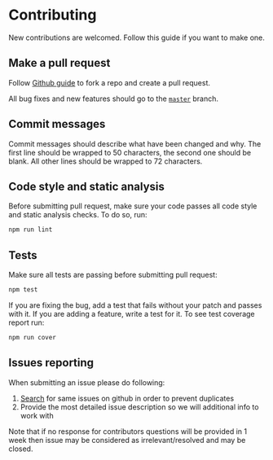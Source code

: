 # Contributing

New contributions are welcomed. Follow this guide if you want to make one.

## Make a pull request

Follow [Github guide](https://help.github.com/articles/creating-a-pull-request) to fork a repo
and create a pull request.

All bug fixes and new features should go to the
[`master`](https://github.com/gemini-testing/stat-reporter/tree/master) branch.

## Commit messages

Commit messages should describe what have been changed and why. The first line should be wrapped
to 50 characters, the second one should be blank. All other lines should be wrapped to 72 characters.

## Code style and static analysis

Before submitting pull request, make sure your code passes all code style and static analysis checks.
To do so, run:

```bash
npm run lint
```

## Tests

Make sure all tests are passing before submitting pull request:

```bash
npm test
```

If you are fixing the bug, add a test that fails without your patch and passes with it. If you are
adding a feature, write a test for it. To see test coverage report run:

```bash
npm run cover
```

## Issues reporting

When submitting an issue please do following:

1. [Search](https://github.com/gemini-testing/stat-reporter/issues) for same issues on github in order to prevent duplicates
2. Provide the most detailed issue description so we will additional info to work with

Note that if no response for contributors questions will be provided in 1 week then issue may be considered as irrelevant/resolved and may be closed.
